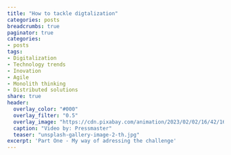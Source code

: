 ```yaml
---
title: "How to tackle digtalization"
categories: posts
breadcrumbs: true
paginator: true
categories: 
- posts
tags:
- Digitalization
- Technology trends
- Inovation
- Agile
- Monolith thinking
- Distributed solutions
share: true
header:
  overlay_color: "#000"
  overlay_filter: "0.5"
  overlay_image: "https://cdn.pixabay.com/animation/2023/02/02/16/42/16-42-28-220_512.gif"
  caption: "Video by: Pressmaster"
  teaser: "unsplash-gallery-image-2-th.jpg"
excerpt: 'Part One - My way of adressing the challenge'
---
```

